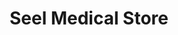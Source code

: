 ---
title: "Seel Medical Store"
url: /bhagwanganj-sagar/seel-medical-store/
shop: medical supply
---